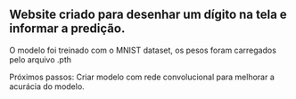 ## Website criado para desenhar um dígito na tela e informar a predição.

O modelo foi treinado com o MNIST dataset, os pesos foram carregados pelo arquivo .pth

Próximos passos: Criar modelo com rede convolucional para melhorar a acurácia do modelo.
